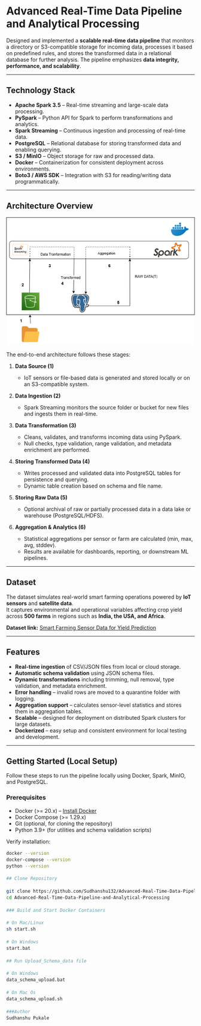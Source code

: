 # Advanced Real-Time Data Pipeline and Analytical Processing

Designed and implemented a **scalable real-time data pipeline** that monitors a directory or S3-compatible storage for incoming data, processes it based on predefined rules, and stores the transformed data in a relational database for further analysis. The pipeline emphasizes **data integrity, performance, and scalability**.

---

## Technology Stack

- **Apache Spark 3.5** – Real-time streaming and large-scale data processing.  
- **PySpark** – Python API for Spark to perform transformations and analytics.  
- **Spark Streaming** – Continuous ingestion and processing of real-time data.  
- **PostgreSQL** – Relational database for storing transformed data and enabling querying.  
- **S3 / MinIO** – Object storage for raw and processed data.  
- **Docker** – Containerization for consistent deployment across environments.  
- **Boto3 / AWS SDK** – Integration with S3 for reading/writing data programmatically.  

---

## Architecture Overview

![Architecture](Architecturediagram.png)

The end-to-end architecture follows these stages:

1. **Data Source (1)**  
   - IoT sensors or file-based data is generated and stored locally or on an S3-compatible system.

2. **Data Ingestion (2)**  
   - Spark Streaming monitors the source folder or bucket for new files and ingests them in real-time.

3. **Data Transformation (3)**  
   - Cleans, validates, and transforms incoming data using PySpark.  
   - Null checks, type validation, range validation, and metadata enrichment are performed.  

4. **Storing Transformed Data (4)**  
   - Writes processed and validated data into PostgreSQL tables for persistence and querying.  
   - Dynamic table creation based on schema and file name.

5. **Storing Raw Data (5)**  
   - Optional archival of raw or partially processed data in a data lake or warehouse (PostgreSQL/HDFS).

6. **Aggregation & Analytics (6)**  
   - Statistical aggregations per sensor or farm are calculated (min, max, avg, stddev).  
   - Results are available for dashboards, reporting, or downstream ML pipelines.

---

## Dataset

The dataset simulates real-world smart farming operations powered by **IoT sensors** and **satellite data**.  
It captures environmental and operational variables affecting crop yield across **500 farms** in regions such as **India, the USA, and Africa**.  

**Dataset link:** [Smart Farming Sensor Data for Yield Prediction](https://www.kaggle.com/datasets/atharvasoundankar/smart-farming-sensor-data-for-yield-prediction)

---

## Features

- **Real-time ingestion** of CSV/JSON files from local or cloud storage.  
- **Automatic schema validation** using JSON schema files.  
- **Dynamic transformations** including trimming, null removal, type validation, and metadata enrichment.  
- **Error handling** – invalid rows are moved to a quarantine folder with logging.  
- **Aggregation support** – calculates sensor-level statistics and stores them in aggregation tables.  
- **Scalable** – designed for deployment on distributed Spark clusters for large datasets.  
- **Dockerized** – easy setup and consistent environment for local testing and development.  

---

## Getting Started (Local Setup)

Follow these steps to run the pipeline locally using Docker, Spark, MinIO, and PostgreSQL.

### Prerequisites

- Docker (>= 20.x) – [Install Docker](https://docs.docker.com/get-docker/)  
- Docker Compose (>= 1.29.x)  
- Git (optional, for cloning the repository)  
- Python 3.9+ (for utilities and schema validation scripts)  

Verify installation:

```bash
docker --version
docker-compose --version
python --version

## Clone Repository

git clone https://github.com/Sudhanshu132/Advanced-Real-Time-Data-Pipeline-and-Analytical-Processing.git
cd Advanced-Real-Time-Data-Pipeline-and-Analytical-Processing

### Build and Start Docker Containers

# On Mac/Linux
sh start.sh

# On Windows
start.bat

## Run Upload_Schema_data file

# On Windows
data_schema_upload.bat

# On Mac Os
data_schema_upload.sh

###Author
Sudhanshu Pukale
